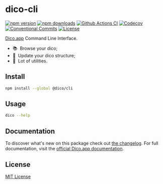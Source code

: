 # dico-cli

[![npm version][npm-version-src]][npm-version-href]
[![npm downloads][npm-downloads-src]][npm-downloads-href]
[![Github Actions CI][github-actions-ci-src]][github-actions-ci-href]
[![Codecov][codecov-src]][codecov-href]
[![Conventional Commits][conventional-commits-src]][conventional-commits-href]
[![License][license-src]][license-href]

[Dico.app][dico] Command Line Interface.

- 📚 &nbsp;Browse your dico;
- 🎏 &nbsp;Update your dico structure;
- 🧰 &nbsp;Lot of utilities.

## Install

```bash
npm install --global @dico/cli
```

## Usage

```bash
dico --help
```

## Documentation

To discover what's new on this package check out [the changelog][changelog]. For full documentation, visit the [official Dico.app documentation][dico-docs].

## License

[MIT License](./LICENSE)

<!-- Links -->

[dico]: https://dico.app
[dico-docs]: https://docs.dico.io/cli
[changelog]: /CHANGELOG.md

<!-- Badges -->

[npm-version-src]: https://img.shields.io/npm/v/@dico/cli/latest.svg
[npm-version-href]: https://npmjs.com/package/@dico/cli
[npm-downloads-src]: https://img.shields.io/npm/dm/@dico/cli.svg
[npm-downloads-href]: https://npmjs.com/package/@dico/cli
[github-actions-ci-src]: https://github.com/dico-app/dico-cli/workflows/ci/badge.svg
[github-actions-ci-href]: https://github.com/dico-app/dico-cli/actions?query=workflow%3Aci
[codecov-src]: https://img.shields.io/codecov/c/github/dico-app/dico-cli.svg
[codecov-href]: https://codecov.io/gh/dico-app/dico-cli
[conventional-commits-src]: https://img.shields.io/badge/Conventional%20Commits-1.0.0-yellow.svg
[conventional-commits-href]: https://conventionalcommits.org
[license-src]: https://img.shields.io/npm/l/@dico/cli.svg
[license-href]: https://npmjs.com/package/@dico/cli
